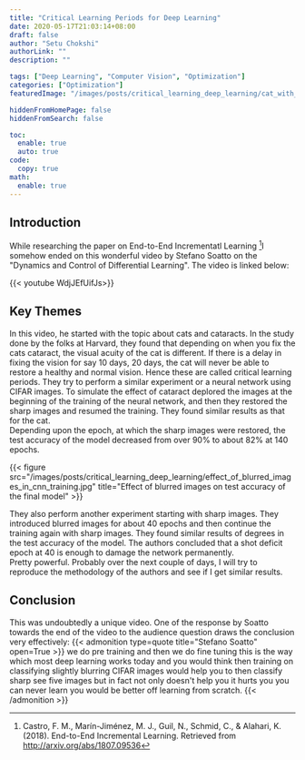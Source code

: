 ```yaml
---
title: "Critical Learning Periods for Deep Learning"
date: 2020-05-17T21:03:14+08:00
draft: false
author: "Setu Chokshi"
authorLink: ""
description: ""

tags: ["Deep Learning", "Computer Vision", "Optimization"]
categories: ["Optimization"]
featuredImage: "/images/posts/critical_learning_deep_learning/cat_with_cataract_and_normal_eyes.jpg"

hiddenFromHomePage: false
hiddenFromSearch: false

toc:
  enable: true
  auto: true
code:
  copy: true
math:
  enable: true
---
```


## Introduction
While researching the paper on End-to-End Incrementatl Learning [^1]I somehow ended on this wonderful video by Stefano 
Soatto on the "Dynamics and Control of Differential Learning".  The video is linked below:

{{< youtube WdjJEfUifJs>}}

## Key Themes
In this video, he started with the topic about cats and cataracts.  In the study done by the folks at Harvard, they found 
that depending on when you fix the cats cataract, the visual acuity of the cat is different.  If there is a delay in 
fixing the vision for say  10 days, 20 days, the cat will never be able to restore a healthy and normal vision. Hence 
these are called critical learning periods. They try to perform a similar experiment or a neural network using CIFAR 
images.  To simulate the effect of cataract deplored the images at the beginning of the training of the neural network, 
and then they restored the sharp images and resumed the training.  They found similar results as that for the cat.  
Depending upon the epoch, at which the sharp images were restored, the test accuracy of the model decreased from over 
90% to about 82% at 140 epochs.

{{< figure src="/images/posts/critical_learning_deep_learning/effect_of_blurred_images_in_cnn_training.jpg" 
    title="Effect of blurred images on test accuracy of the final model" >}}  

They also perform another experiment starting with sharp images.  They introduced blurred images for about 40 epochs and 
then continue the training again with sharp images.  They found similar results of degrees in the test accuracy of the 
model.  The authors concluded that a shot deficit epoch at 40 is enough to damage the network permanently.  
Pretty powerful. Probably over the next couple of days, I will try to reproduce the methodology of the authors and see 
if I get similar results.

## Conclusion
This was undoubtedly a unique video.  One of the response by Soatto towards the end of the video to the audience question 
draws the conclusion very effectively:
{{< admonition type=quote title="Stefano Soatto" open=True >}}
we do pre training and then we do fine tuning this is the way which most deep learning works today and you would think 
then training on classifying slightly blurring CIFAR images would help you to then classify sharp see five images but 
in fact not only doesn't help you it hurts you you can never learn you would be better off learning from scratch.
{{< /admonition >}}




[^1]: Castro, F. M., Marín-Jiménez, M. J., Guil, N., Schmid, C., & Alahari, K. (2018). End-to-End Incremental Learning. Retrieved from http://arxiv.org/abs/1807.09536